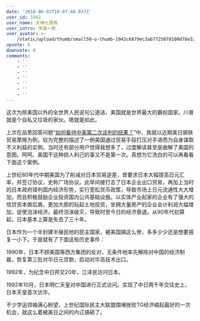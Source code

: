 ```yaml
---
date: '2018-06-02T18:07:46.037Z'
user_id: 1942
user_name: 天神九頭鳥
user_intro: 学渣一枚
user_avatar: >-
    /static/upload/thumb/small50-u-thumb-1942c6879ec3ab7725078100d76e528732c91758e170.png
upvote: 6
downvote: 0
comments:
    - ''
    - ''
    - ''
    - ''
    - ''
    - ''
    - ''
---
```


这次为除美国以外的全世界人民说句公道话，美国就是世界最大的霸权国家。川普就是个自私又垃圾的家伙。嗯就是如此。

上次在品葱回答问题“[如何看待中美第二次谈判的结果？](https://www.pin-cong.com/p/84933/?s=85348)”中，我就以近期美日钢铁贸易摩擦为例，较为完整的描述了一例美国通过贸易手段打压对手进而为自身谋取不义利益的实例。当时还有部分用户觉得我想多了，过度解读甚至是曲解了美国的意图。呵呵。美国干这种损人利己的事又不是第一次。真想为它洗白的可以再看看下面这个案例。

上世纪80年代中期美国为了削减对日本贸易逆差，曾要求日本大幅提高日元汇率，并签订协议，史称广场协议。此举间接打击了日本企业出口贸易，再加上当时的日本政府错判国内经济形势，实行宽松货币政策，导致市场上日元流通性大大增加，而且积极鼓励企业投资国内公共基础设施。以实体产业起家的企业有了强大的信贷资本做后盾，更加大胆的玩起土地投资，坐拥大量房产的企业会计利润大幅增加，促使泡沫经济。最终泡沫破灭，导致时至今日的经济衰退。从90年代初算起，日本基本上算是失去了三十年。

日本作为一个半封建半殖民地的民主国家，被美国搞这么惨，多多少少还是想要报复一小下。于是就有了下面这些历史事件：

1990年，日本不顾美国等西方集团的反对，无条件地率先解除对中国的经济制裁，恢复第三批对华日元贷款，启动对华高技术出口。

1992年，为纪念中日邦交20年，江泽民访问日本。

1992年10月，日本明仁天皇对中国进行正式访问。实现了中日两千年交往史上，日本天皇首次访华。  

  

不少学运领袖满心盼望，上世纪国际民主大联盟围堵挫败TG经济崛起最好的一次机会，就这么着被美日之间的内讧搞砸了。
